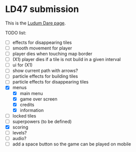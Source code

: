 # LD47 submission

This is the [Ludum Dare page](https://ldjam.com/events/ludum-dare/47/$223139).

TODO list:
 * [ ] effects for disappearing tiles
 * [ ] smooth movement for player
 * [ ] player dies when touching map border
 * [ ] (X1) player dies if a tile is not build in a given interval
 * [ ] ui for (X1)
 * [ ] show current path with arrows?
 * [ ] particle effects for building tiles
 * [ ] particle effects for disappearing tiles
 * [x] menus
   * [x] main menu
   * [x] game over screen
   * [x] credits
   * [x] information
 * [ ] locked tiles
 * [ ] superpowers (to be defined)
 * [x] scoring
 * [ ] levels?
 * [ ] audio?
 * [ ] add a space button so the game can be played on mobile
